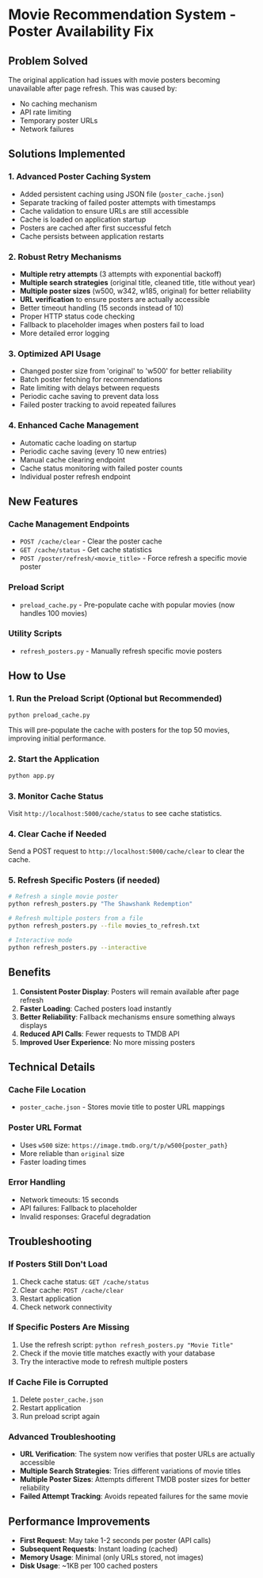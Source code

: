 # Movie Recommendation System - Poster Availability Fix

## Problem Solved
The original application had issues with movie posters becoming unavailable after page refresh. This was caused by:
- No caching mechanism
- API rate limiting
- Temporary poster URLs
- Network failures

## Solutions Implemented

### 1. **Advanced Poster Caching System**
- Added persistent caching using JSON file (`poster_cache.json`)
- Separate tracking of failed poster attempts with timestamps
- Cache validation to ensure URLs are still accessible
- Cache is loaded on application startup
- Posters are cached after first successful fetch
- Cache persists between application restarts

### 2. **Robust Retry Mechanisms**
- **Multiple retry attempts** (3 attempts with exponential backoff)
- **Multiple search strategies** (original title, cleaned title, title without year)
- **Multiple poster sizes** (w500, w342, w185, original) for better reliability
- **URL verification** to ensure posters are actually accessible
- Better timeout handling (15 seconds instead of 10)
- Proper HTTP status code checking
- Fallback to placeholder images when posters fail to load
- More detailed error logging

### 3. **Optimized API Usage**
- Changed poster size from 'original' to 'w500' for better reliability
- Batch poster fetching for recommendations
- Rate limiting with delays between requests
- Periodic cache saving to prevent data loss
- Failed poster tracking to avoid repeated failures

### 4. **Enhanced Cache Management**
- Automatic cache loading on startup
- Periodic cache saving (every 10 new entries)
- Manual cache clearing endpoint
- Cache status monitoring with failed poster counts
- Individual poster refresh endpoint

## New Features

### Cache Management Endpoints
- `POST /cache/clear` - Clear the poster cache
- `GET /cache/status` - Get cache statistics
- `POST /poster/refresh/<movie_title>` - Force refresh a specific movie poster

### Preload Script
- `preload_cache.py` - Pre-populate cache with popular movies (now handles 100 movies)

### Utility Scripts
- `refresh_posters.py` - Manually refresh specific movie posters

## How to Use

### 1. Run the Preload Script (Optional but Recommended)
```bash
python preload_cache.py
```
This will pre-populate the cache with posters for the top 50 movies, improving initial performance.

### 2. Start the Application
```bash
python app.py
```

### 3. Monitor Cache Status
Visit `http://localhost:5000/cache/status` to see cache statistics.

### 4. Clear Cache if Needed
Send a POST request to `http://localhost:5000/cache/clear` to clear the cache.

### 5. Refresh Specific Posters (if needed)
```bash
# Refresh a single movie poster
python refresh_posters.py "The Shawshank Redemption"

# Refresh multiple posters from a file
python refresh_posters.py --file movies_to_refresh.txt

# Interactive mode
python refresh_posters.py --interactive
```

## Benefits

1. **Consistent Poster Display**: Posters will remain available after page refresh
2. **Faster Loading**: Cached posters load instantly
3. **Better Reliability**: Fallback mechanisms ensure something always displays
4. **Reduced API Calls**: Fewer requests to TMDB API
5. **Improved User Experience**: No more missing posters

## Technical Details

### Cache File Location
- `poster_cache.json` - Stores movie title to poster URL mappings

### Poster URL Format
- Uses `w500` size: `https://image.tmdb.org/t/p/w500{poster_path}`
- More reliable than `original` size
- Faster loading times

### Error Handling
- Network timeouts: 15 seconds
- API failures: Fallback to placeholder
- Invalid responses: Graceful degradation

## Troubleshooting

### If Posters Still Don't Load
1. Check cache status: `GET /cache/status`
2. Clear cache: `POST /cache/clear`
3. Restart application
4. Check network connectivity

### If Specific Posters Are Missing
1. Use the refresh script: `python refresh_posters.py "Movie Title"`
2. Check if the movie title matches exactly with your database
3. Try the interactive mode to refresh multiple posters

### If Cache File is Corrupted
1. Delete `poster_cache.json`
2. Restart application
3. Run preload script again

### Advanced Troubleshooting
- **URL Verification**: The system now verifies that poster URLs are actually accessible
- **Multiple Search Strategies**: Tries different variations of movie titles
- **Multiple Poster Sizes**: Attempts different TMDB poster sizes for better reliability
- **Failed Attempt Tracking**: Avoids repeated failures for the same movie

## Performance Improvements

- **First Request**: May take 1-2 seconds per poster (API calls)
- **Subsequent Requests**: Instant loading (cached)
- **Memory Usage**: Minimal (only URLs stored, not images)
- **Disk Usage**: ~1KB per 100 cached posters
